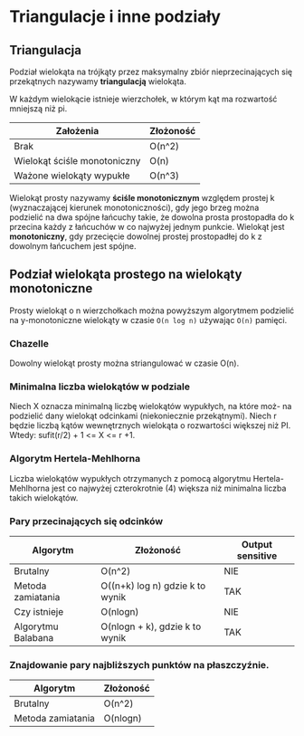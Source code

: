 # Triangulacje i inne podziały

## Triangulacja

Podział wielokąta na trójkąty przez maksymalny zbiór nieprzecinających
się przekątnych nazywamy **triangulacją** wielokąta.

W każdym wielokącie istnieje wierzchołek, w
którym kąt ma rozwartość mniejszą niż pi.

| Założenia | Złożoność |
| --------- | --------- |
| Brak      | O(n^2)    |
| Wielokąt ściśle monotoniczny | O(n) |
| Ważone wielokąty wypukłe | O(n^3) |

Wielokąt prosty nazywamy **ściśle monotonicznym** względem prostej k (wyznaczającej kierunek monotoniczności), gdy jego brzeg można podzielić na dwa
spójne łańcuchy takie, że dowolna prosta prostopadła do k przecina każdy z łańcuchów w co najwyżej jednym
punkcie. Wielokąt jest **monotoniczny**, gdy przecięcie dowolnej prostej prostopadłej do k
z dowolnym łańcuchem jest spójne.

## Podział wielokąta prostego na wielokąty monotoniczne

Prosty wielokąt o n wierzchołkach można powyższym algorytmem
podzielić na y-monotoniczne wielokąty w czasie ```O(n log n)``` używając
```O(n)``` pamięci.

### Chazelle

Dowolny wielokąt prosty można striangulować w czasie O(n).

### Minimalna liczba wielokątów w podziale 

Niech X oznacza minimalną liczbę wielokątów wypukłych, na które moż-
na podzielić dany wielokąt odcinkami (niekoniecznie przekątnymi). Niech
r będzie liczbą kątów wewnętrznych wielokąta o rozwartości większej niż
PI. Wtedy: sufit(r/2) + 1 <= X <= r +1.


### Algorytm Hertela-Mehlhorna

Liczba wielokątów wypukłych otrzymanych z pomocą algorytmu
Hertela-Mehlhorna jest co najwyżej czterokrotnie (4) większa niż
minimalna liczba takich wielokątów.

### Pary przecinających się odcinków

| Algorytm | Złożoność | Output sensitive |
| -------- | --------- | ---------------- |
| Brutalny | O(n^2)    | NIE              |
| Metoda zamiatania | O((n+k) log n) gdzie k to wynik | TAK |
| Czy istnieje | O(nlogn) | NIE |
| Algorytmu Balabana | O(nlogn + k), gdzie k to wynik | TAK |


### Znajdowanie pary najbliższych punktów na płaszczyźnie.

| Algorytm | Złożoność |
| -------- | --------- | 
| Brutalny | O(n^2)  |
| Metoda zamiatania | O(nlogn) |